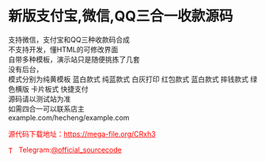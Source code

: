 # 新版支付宝,微信,QQ三合一收款源码

支持微信，支付宝和QQ三种收款码合成<br>不支持开发，懂HTML的可修改界面<br>自带多种模板，演示站只是随便挑拣了几套<br>没有后台，<br>模式分别为纯黄模板 蓝白款式 纯蓝款式 白灰打印 红包款式 蓝白款式 摔钱款式 绿色横版 卡片板式 快捷支付<br>源码请以测试站为准<br>如需四合一可以联系店主<br>example.com/hecheng/example.com<br>


<p style="color: red;">源代码下载地址：<a href="https://mega-file.org/CRxh3" style="color: red;">https://mega-file.org/CRxh3</a></p><p style="color: red;"><img src="https://cdn-icons-png.flaticon.com/512/2111/2111646.png" alt="Telegram Icon" style="width: 16px; vertical-align: middle; margin-right: 5px;">Telegram:<a href="https://t.me/official_sourcecode" style="color: red;">@official_sourcecode</a></p>